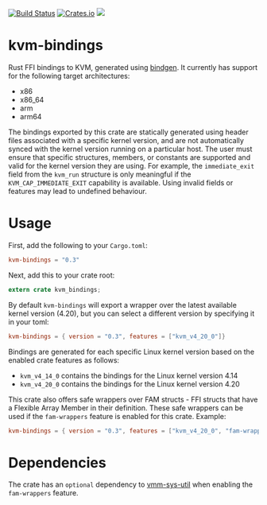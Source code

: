 [![Build Status](https://travis-ci.org/rust-vmm/kvm-bindings.svg?branch=master)](https://travis-ci.org/rust-vmm/kvm-bindings)
[![Crates.io](https://img.shields.io/crates/v/kvm-bindings.svg)](https://crates.io/crates/kvm-bindings)
![](https://img.shields.io/crates/l/kvm-bindings.svg)
# kvm-bindings
Rust FFI bindings to KVM, generated using
[bindgen](https://crates.io/crates/bindgen). It currently has support for the
following target architectures:
- x86
- x86_64
- arm
- arm64

The bindings exported by this crate are statically generated using header files
associated with a specific kernel version, and are not automatically synced with
the kernel version running on a particular host. The user must ensure that
specific structures, members, or constants are supported and valid for the
kernel version they are using. For example, the `immediate_exit` field from the
`kvm_run` structure is only meaningful if the `KVM_CAP_IMMEDIATE_EXIT`
capability is available. Using invalid fields or features may lead to undefined
behaviour.

# Usage
First, add the following to your `Cargo.toml`:
```toml
kvm-bindings = "0.3"
```
Next, add this to your crate root:
```rust
extern crate kvm_bindings;
```
By default `kvm-bindings` will export a wrapper over the latest available kernel
version (4.20), but you can select a different version by specifying it in your
toml:
```toml
kvm-bindings = { version = "0.3", features = ["kvm_v4_20_0"]}
```
Bindings are generated for each specific Linux kernel version based on the enabled
crate features as follows:
- `kvm_v4_14_0` contains the bindings for the Linux kernel version 4.14
- `kvm_v4_20_0` contains the bindings for the Linux kernel version 4.20

This crate also offers safe wrappers over FAM structs - FFI structs that have
a Flexible Array Member in their definition.
These safe wrappers can be used if the `fam-wrappers` feature is enabled for
this crate. Example:
```toml
kvm-bindings = { version = "0.3", features = ["kvm_v4_20_0", "fam-wrappers"]}
```

# Dependencies
The crate has an `optional` dependency to
[vmm-sys-util](https://crates.io/crates/vmm-sys-util) when enabling the
`fam-wrappers` feature.
